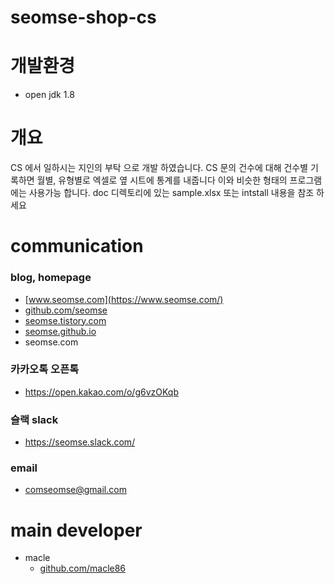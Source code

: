 # seomse-shop-cs

# 개발환경
-   open jdk 1.8

# 개요
 CS 에서 일하시는 지인의 부탁 으로 개발 하였습니다.
 CS 문의 건수에 대해 건수별 기록하면 월별, 유형별로 엑셀로 옆 시트에 통계를 내줍니다
 이와 비슷한 형태의 프로그램에는 사용가능 합니다.
 doc 디렉토리에 있는 sample.xlsx 또는 intstall 내용을 참조 하세요 


# communication
### blog, homepage
- [www.seomse.com](https://www.seomse.com/)
- [github.com/seomse](https://github.com/seomse)
- [seomse.tistory.com](https://seomse.tistory.com/)
- [seomse.github.io](https://seomse.github.io/)
- seomse.com

### 카카오톡 오픈톡
 - https://open.kakao.com/o/g6vzOKqb

### 슬랙 slack
- https://seomse.slack.com/

### email
 - comseomse@gmail.com
 
 
# main developer
 - macle
    -  [github.com/macle86](https://github.com/macle86)